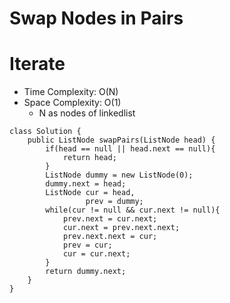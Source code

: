 # Swap Nodes in Pairs
# Iterate
* Time Complexity: O(N)
* Space Complexity: O(1)
	* N as nodes of linkedlist
```
class Solution {
    public ListNode swapPairs(ListNode head) {
        if(head == null || head.next == null){
            return head;
        }
        ListNode dummy = new ListNode(0);
        dummy.next = head;
        ListNode cur = head,
                 prev = dummy;
        while(cur != null && cur.next != null){
            prev.next = cur.next;
            cur.next = prev.next.next;
            prev.next.next = cur;
            prev = cur;
            cur = cur.next;
        }
        return dummy.next;
    }
}
```